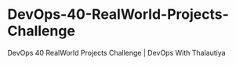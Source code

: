 # DevOps-40-RealWorld-Projects-Challenge
DevOps 40 RealWorld Projects Challenge | DevOps With Thalautiya

